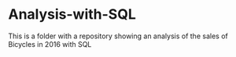 ﻿# Analysis-with-SQL
This is a folder with a repository showing an analysis of the sales of Bicycles in 2016 with SQL
